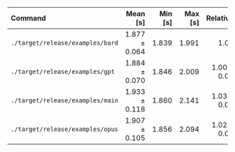| Command | Mean [s] | Min [s] | Max [s] | Relative |
|:---|---:|---:|---:|---:|
| `./target/release/examples/bard` | 1.877 ± 0.064 | 1.839 | 1.991 | 1.00 |
| `./target/release/examples/gpt` | 1.884 ± 0.070 | 1.846 | 2.009 | 1.00 ± 0.05 |
| `./target/release/examples/main` | 1.933 ± 0.118 | 1.860 | 2.141 | 1.03 ± 0.07 |
| `./target/release/examples/opus` | 1.907 ± 0.105 | 1.856 | 2.094 | 1.02 ± 0.07 |
